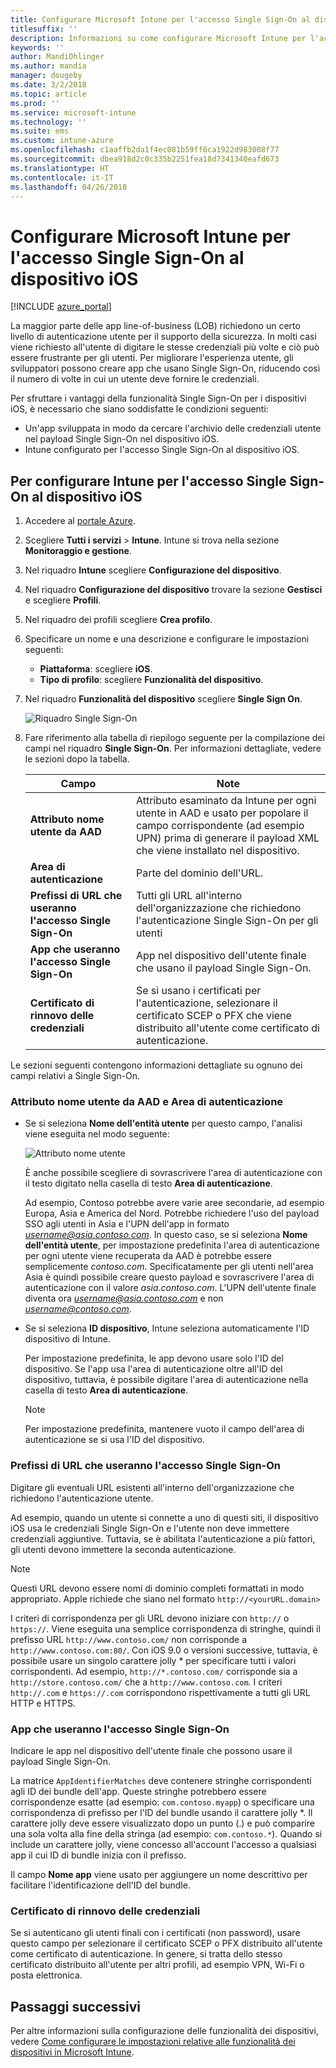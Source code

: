 ```yaml
---
title: Configurare Microsoft Intune per l'accesso Single Sign-On al dispositivo iOS
titlesuffix: ''
description: Informazioni su come configurare Microsoft Intune per l'accesso Single Sign-On al dispositivo iOS.
keywords: ''
author: MandiOhlinger
ms.author: mandia
manager: dougeby
ms.date: 3/2/2018
ms.topic: article
ms.prod: ''
ms.service: microsoft-intune
ms.technology: ''
ms.suite: ems
ms.custom: intune-azure
ms.openlocfilehash: c1aaffb2da1f4ec081b59ff6ca1922d983008f77
ms.sourcegitcommit: dbea918d2c0c335b2251fea18d7341340eafd673
ms.translationtype: HT
ms.contentlocale: it-IT
ms.lasthandoff: 04/26/2018
---
```

# <a name="configure-microsoft-intune-for-ios-device-single-sign-on"></a>Configurare Microsoft Intune per l'accesso Single Sign-On al dispositivo iOS

[!INCLUDE [azure_portal](./includes/azure_portal.md)]

La maggior parte delle app line-of-business (LOB) richiedono un certo livello di autenticazione utente per il supporto della sicurezza. In molti casi viene richiesto all'utente di digitare le stesse credenziali più volte e ciò può essere frustrante per gli utenti. Per migliorare l'esperienza utente, gli sviluppatori possono creare app che usano Single Sign-On, riducendo così il numero di volte in cui un utente deve fornire le credenziali.

Per sfruttare i vantaggi della funzionalità Single Sign-On per i dispositivi iOS, è necessario che siano soddisfatte le condizioni seguenti:

- Un'app sviluppata in modo da cercare l'archivio delle credenziali utente nel payload Single Sign-On nel dispositivo iOS.
- Intune configurato per l'accesso Single Sign-On al dispositivo iOS.

## <a name="to-configure-intune-for-ios-device-single-sign-on"></a>Per configurare Intune per l'accesso Single Sign-On al dispositivo iOS


1. Accedere al [portale Azure](https://portal.azure.com).
2. Scegliere **Tutti i servizi** > **Intune**. Intune si trova nella sezione **Monitoraggio e gestione**.
3. Nel riquadro **Intune** scegliere **Configurazione del dispositivo**.
4. Nel riquadro **Configurazione del dispositivo** trovare la sezione **Gestisci** e scegliere **Profili**.
5. Nel riquadro dei profili scegliere **Crea profilo**.
6. Specificare un nome e una descrizione e configurare le impostazioni seguenti:
   - **Piattaforma**: scegliere **iOS**.
   - **Tipo di profilo**: scegliere **Funzionalità del dispositivo**.
7. Nel riquadro **Funzionalità del dispositivo** scegliere **Single Sign On**.

   ![Riquadro Single Sign-On](./media/sso-blade.png)

8. Fare riferimento alla tabella di riepilogo seguente per la compilazione dei campi nel riquadro **Single Sign-On**. Per informazioni dettagliate, vedere le sezioni dopo la tabella.

   |Campo  |Note|
   |---------|---------|
   |**Attributo nome utente da AAD**|Attributo esaminato da Intune per ogni utente in AAD e usato per popolare il campo corrispondente (ad esempio UPN) prima di generare il payload XML che viene installato nel dispositivo.|
   |**Area di autenticazione**|Parte del dominio dell'URL.|
   |**Prefissi di URL che useranno l'accesso Single Sign-On**|Tutti gli URL all'interno dell'organizzazione che richiedono l'autenticazione Single Sign-On per gli utenti|
   |**App che useranno l'accesso Single Sign-On**|App nel dispositivo dell'utente finale che usano il payload Single Sign-On.|
   |**Certificato di rinnovo delle credenziali**|Se si usano i certificati per l'autenticazione, selezionare il certificato SCEP o PFX che viene distribuito all'utente come certificato di autenticazione.|

Le sezioni seguenti contengono informazioni dettagliate su ognuno dei campi relativi a Single Sign-On.

### <a name="username-attribute-from-aad-and-realm"></a>Attributo nome utente da AAD e Area di autenticazione

- Se si seleziona **Nome dell'entità utente** per questo campo, l'analisi viene eseguita nel modo seguente:

   ![Attributo nome utente](media/User-name-attribute.png)

   È anche possibile scegliere di sovrascrivere l'area di autenticazione con il testo digitato nella casella di testo **Area di autenticazione**.

   Ad esempio, Contoso potrebbe avere varie aree secondarie, ad esempio Europa, Asia e America del Nord. Potrebbe richiedere l'uso del payload SSO agli utenti in Asia e l'UPN dell'app in formato *username@asia.contoso.com*. In questo caso, se si seleziona **Nome dell'entità utente**, per impostazione predefinita l'area di autenticazione per ogni utente viene recuperata da AAD è potrebbe essere semplicemente *contoso.com*. Specificatamente per gli utenti nell'area Asia è quindi possibile creare questo payload e sovrascrivere l'area di autenticazione con il valore *asia.contoso.com*. L'UPN dell'utente finale diventa ora *username@asia.contoso.com* e non *username@contoso.com*.

- Se si seleziona **ID dispositivo**, Intune seleziona automaticamente l'ID dispositivo di Intune.

   Per impostazione predefinita, le app devono usare solo l'ID del dispositivo. Se l'app usa l'area di autenticazione oltre all'ID del dispositivo, tuttavia, è possibile digitare l'area di autenticazione nella casella di testo **Area di autenticazione**.

   > [!NOTE]
   > Per impostazione predefinita, mantenere vuoto il campo dell'area di autenticazione se si usa l'ID del dispositivo.

### <a name="url-prefixes-that-will-use-single-sign-on"></a>Prefissi di URL che useranno l'accesso Single Sign-On

Digitare gli eventuali URL esistenti all'interno dell'organizzazione che richiedono l'autenticazione utente.

Ad esempio, quando un utente si connette a uno di questi siti, il dispositivo iOS usa le credenziali Single Sign-On e l'utente non deve immettere credenziali aggiuntive. Tuttavia, se è abilitata l'autenticazione a più fattori, gli utenti devono immettere la seconda autenticazione.

> [!NOTE]
> Questi URL devono essere nomi di dominio completi formattati in modo appropriato. Apple richiede che siano nel formato `http://<yourURL.domain>`

I criteri di corrispondenza per gli URL devono iniziare con `http://` o `https://`. Viene eseguita una semplice corrispondenza di stringhe, quindi il prefisso URL `http://www.contoso.com/` non corrisponde a `http://www.contoso.com:80/`. Con iOS 9.0 o versioni successive, tuttavia, è possibile usare un singolo carattere jolly \* per specificare tutti i valori corrispondenti. Ad esempio, `http://*.contoso.com/` corrisponde sia a `http://store.contoso.com/` che a `http://www.contoso.com`.
I criteri `http://.com` e `https://.com` corrispondono rispettivamente a tutti gli URL HTTP e HTTPS.

### <a name="apps-that-will-use-single-sign-on"></a>App che useranno l'accesso Single Sign-On

Indicare le app nel dispositivo dell'utente finale che possono usare il payload Single Sign-On.

La matrice `AppIdentifierMatches` deve contenere stringhe corrispondenti agli ID dei bundle dell'app. Queste stringhe potrebbero essere corrispondenze esatte (ad esempio: `com.contoso.myapp`) o specificare una corrispondenza di prefisso per l'ID del bundle usando il carattere jolly \*. Il carattere jolly deve essere visualizzato dopo un punto (.) e può comparire una sola volta alla fine della stringa (ad esempio: `com.contoso.*`). Quando si include un carattere jolly, viene concesso all'account l'accesso a qualsiasi app il cui ID di bundle inizia con il prefisso.

Il campo **Nome app** viene usato per aggiungere un nome descrittivo per facilitare l'identificazione dell'ID del bundle.

### <a name="credential-renewal-certificate"></a>Certificato di rinnovo delle credenziali

Se si autenticano gli utenti finali con i certificati (non password), usare questo campo per selezionare il certificato SCEP o PFX distribuito all'utente come certificato di autenticazione. In genere, si tratta dello stesso certificato distribuito all'utente per altri profili, ad esempio VPN, Wi-Fi o posta elettronica.

## <a name="next-steps"></a>Passaggi successivi

Per altre informazioni sulla configurazione delle funzionalità dei dispositivi, vedere [Come configurare le impostazioni relative alle funzionalità dei dispositivi in Microsoft Intune](device-features-configure.md).
